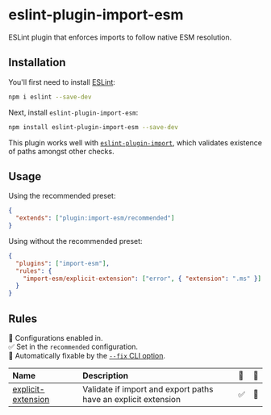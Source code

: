 # eslint-plugin-import-esm

ESLint plugin that enforces imports to follow native ESM resolution.

## Installation

You'll first need to install [ESLint](https://eslint.org/):

```sh
npm i eslint --save-dev
```

Next, install `eslint-plugin-import-esm`:

```sh
npm install eslint-plugin-import-esm --save-dev
```

This plugin works well with [`eslint-plugin-import`](https://github.com/import-js/eslint-plugin-import), which validates existence of paths amongst other checks.

## Usage

Using the recommended preset:

```json
{
  "extends": ["plugin:import-esm/recommended"]
}
```

Using without the recommended preset:

```json
{
  "plugins": ["import-esm"],
  "rules": {
    "import-esm/explicit-extension": ["error", { "extension": ".ms" }]
  }
}
```

## Rules

<!-- begin auto-generated rules list -->

💼 Configurations enabled in.\
✅ Set in the `recommended` configuration.\
🔧 Automatically fixable by the [`--fix` CLI option](https://eslint.org/docs/user-guide/command-line-interface#--fix).

| Name                                                   | Description                                                    | 💼 | 🔧 |
| :----------------------------------------------------- | :------------------------------------------------------------- | :- | :- |
| [explicit-extension](docs/rules/explicit-extension.md) | Validate if import and export paths have an explicit extension | ✅  | 🔧 |

<!-- end auto-generated rules list -->
